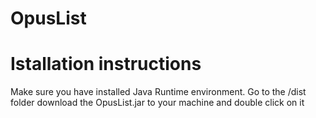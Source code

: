 # OpusList

# Istallation instructions
Make sure you have installed Java Runtime environment.
Go to the /dist folder download the OpusList.jar to your machine and double click on it